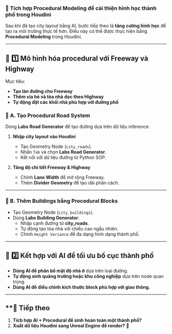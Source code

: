 ### **📌 Tích hợp Procedural Modeling để cải thiện hình học thành phố trong Houdini**  

Sau khi đã tạo city layout bằng AI, bước tiếp theo là **tăng cường hình học** để tạo ra môi trường thực tế hơn. Điều này có thể được thực hiện bằng **Procedural Modeling** trong Houdini.  

---

## **📌 1️⃣ Mô hình hóa procedural với Freeway và Highway**
Mục tiêu:  
- **Tạo làn đường cho Freeway**  
- **Thêm vỉa hè và tòa nhà dọc theo Highway**  
- **Tự động đặt các khối nhà phù hợp với đường phố**  

### **🚀 A. Tạo Procedural Road System**
Dùng **Labs Road Generator** để tạo đường dựa trên dữ liệu inference:  

1. **Nhập city layout vào Houdini**  
   - Tạo Geometry Node (`city_roads`).  
   - Nhấn `Tab` và chọn **Labs Road Generator**.  
   - Kết nối với dữ liệu đường từ Python SOP.  

2. **Tăng độ chi tiết Freeway & Highway**  
   - Chỉnh **Lane Width** để mở rộng Freeway.  
   - Thêm **Divider Geometry** để tạo dải phân cách.  

---

### **🚀 B. Thêm Buildings bằng Procedural Blocks**
- Tạo Geometry Node (`city_buildings`).  
- Dùng **Labs Building Generator**:  
  - Nhập cạnh đường từ **city_roads**.  
  - Tự động tạo tòa nhà với chiều cao ngẫu nhiên.  
  - Chỉnh `Height Variance` để đa dạng hình dạng thành phố.  

---

## **📌 2️⃣ Kết hợp với AI để tối ưu bố cục thành phố**
- **Dùng AI để phân bổ mật độ nhà ở** dựa trên loại đường.  
- **Tự động sinh quảng trường hoặc khu công nghiệp** dựa trên node quan trọng.  
- **Dùng AI để điều chỉnh kích thước block phù hợp với giao thông.**  

---

## **📌 Tiếp theo
1. **Tích hợp AI + Procedural để sinh hoàn toàn một thành phố?**  
2. **Xuất dữ liệu Houdini sang Unreal Engine để render?** 🚀
